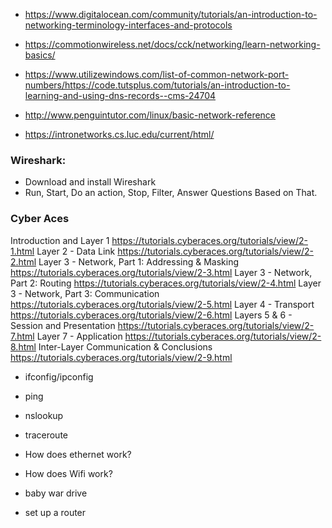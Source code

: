 * https://www.digitalocean.com/community/tutorials/an-introduction-to-networking-terminology-interfaces-and-protocols

* https://commotionwireless.net/docs/cck/networking/learn-networking-basics/

* https://www.utilizewindows.com/list-of-common-network-port-numbers/https://code.tutsplus.com/tutorials/an-introduction-to-learning-and-using-dns-records--cms-24704

* http://www.penguintutor.com/linux/basic-network-reference

* https://intronetworks.cs.luc.edu/current/html/


### Wireshark:
 * Download and install Wireshark
 * Run, Start, Do an action, Stop, Filter, Answer Questions Based on That.

### Cyber Aces
Introduction and Layer 1  https://tutorials.cyberaces.org/tutorials/view/2-1.html
Layer 2 - Data Link https://tutorials.cyberaces.org/tutorials/view/2-2.html
Layer 3 - Network, Part 1: Addressing & Masking https://tutorials.cyberaces.org/tutorials/view/2-3.html
Layer 3 - Network, Part 2: Routing https://tutorials.cyberaces.org/tutorials/view/2-4.html
Layer 3 - Network, Part 3: Communication https://tutorials.cyberaces.org/tutorials/view/2-5.html
Layer 4 - Transport https://tutorials.cyberaces.org/tutorials/view/2-6.html
Layers 5 & 6 - Session and Presentation https://tutorials.cyberaces.org/tutorials/view/2-7.html
Layer 7 - Application https://tutorials.cyberaces.org/tutorials/view/2-8.html
Inter-Layer Communication & Conclusions https://tutorials.cyberaces.org/tutorials/view/2-9.html


   * ifconfig/ipconfig
   * ping
   * nslookup
   * traceroute

   * How does ethernet work?
   * How does Wifi work?
   * baby war drive
   * set up a router
